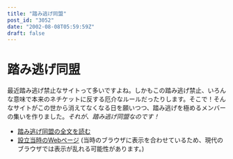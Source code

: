 ```yaml
---
title: "踏み逃げ同盟"
post_id: "3052"
date: "2002-08-08T05:59:59Z"
draft: false
---
```


# 踏み逃げ同盟

最近踏み逃げ禁止なサイトって多いですよね。しかもこの踏み逃げ禁止、いろんな意味で本来のネチケットに反する厄介なルールだったりします。そこで！そんなサイトがこの世から消えてなくなる日を願いつつ、踏み逃げを極めるメンバーの集いを作りました。_それが、踏み逃げ同盟なのです！_

  * [踏み逃げ同盟の全文を読む](/tag/mine)
  * [設立当時のWebページ](/old/2001/1/alliance/mine/) (当時のブラウザに表示を合わせているため、現代のブラウザでは表示が乱れる可能性があります。)
